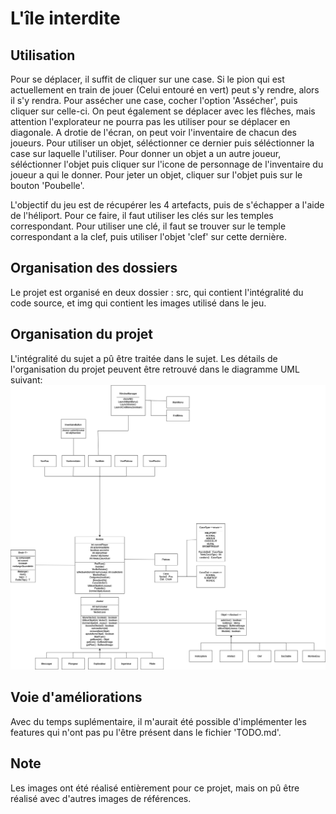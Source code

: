 # L'île interdite

## Utilisation

Pour se déplacer, il suffit de cliquer sur une case. Si le pion qui est actuellement en train de jouer (Celui entouré en vert) peut s'y rendre, alors il s'y rendra. Pour assécher une case, cocher l'option 'Assécher', puis cliquer sur celle-ci. On peut également se déplacer avec les flêches, mais attention l'explorateur ne pourra pas les utiliser pour se déplacer en diagonale.
A drotie de l'écran, on peut voir l'inventaire de chacun des joueurs. Pour utiliser un objet, séléctionner ce dernier puis séléctionner la case sur laquelle l'utiliser. Pour donner un objet a un autre joueur, séléctionner l'objet puis cliquer sur l'icone de personnage de l'inventaire du joueur a qui le donner. Pour jeter un objet, cliquer sur l'objet puis sur le bouton 'Poubelle'.

L'objectif du jeu est de récupérer les 4 artefacts, puis de s'échapper a l'aide de l'héliport. Pour ce faire, il faut utiliser les clés sur les temples correspondant. Pour utiliser une clé, il faut se trouver sur le temple correspondant a la clef, puis utiliser l'objet 'clef' sur cette dernière.

## Organisation des dossiers

Le projet est organisé en deux dossier : src, qui contient l'intégralité du code source, et img qui contient les images utilisé dans le jeu.

## Organisation du projet

L'intégralité du sujet a pû être traitée dans le sujet. Les détails de l'organisation du projet peuvent être retrouvé dans le diagramme UML suivant:
!["Diagramme UML"](IleInterdite.png)

## Voie d'améliorations

Avec du temps suplémentaire, il m'aurait été possible d'implémenter les features qui n'ont pas pu l'être présent dans le fichier 'TODO.md'.

## Note

Les images ont été réalisé entièrement pour ce projet, mais on pû être réalisé avec d'autres images de références.